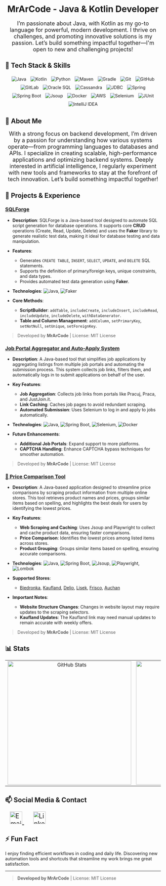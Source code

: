 <h1 align="center">MrArCode - Java & Kotlin Developer</h1>

<p align="center" style="font-size: 18px;">
  I’m passionate about Java, with Kotlin as my go-to language for powerful, modern development. I thrive on challenges, and promoting innovative solutions is my passion. Let’s build something impactful together—I'm open to new and challenging projects!
</p>

## 🧰 Tech Stack & Skills

<div align="center" style="width: 100%;">
  
  <!-- Programming Languages -->
  <img src="https://img.shields.io/badge/Java-ED8B00?style=for-the-badge&logo=java&logoColor=white" alt="Java" style="margin: 5px;"/>
  <img src="https://img.shields.io/badge/Kotlin-0095D5?style=for-the-badge&logo=kotlin&logoColor=white" alt="Kotlin" style="margin: 5px;"/>
  <img src="https://img.shields.io/badge/Python-3776AB?style=for-the-badge&logo=python&logoColor=white" alt="Python" style="margin: 5px;"/>

  <!-- Build Tools -->
  <img src="https://img.shields.io/badge/Maven-C71A36?style=for-the-badge&logo=apache-maven&logoColor=white" alt="Maven" style="margin: 5px;"/>
  <img src="https://img.shields.io/badge/Gradle-02303A?style=for-the-badge&logo=gradle&logoColor=white" alt="Gradle" style="margin: 5px;"/>

  <!-- Version Control & Collaboration -->
  <img src="https://img.shields.io/badge/Git-F05032?style=for-the-badge&logo=git&logoColor=white" alt="Git" style="margin: 5px;"/>
  <img src="https://img.shields.io/badge/GitHub-181717?style=for-the-badge&logo=github&logoColor=white" alt="GitHub" style="margin: 5px;"/>
  <img src="https://img.shields.io/badge/GitLab-FC6D26?style=for-the-badge&logo=gitlab&logoColor=white" alt="GitLab" style="margin: 5px;"/>

  <!-- Database Technologies -->
  <img src="https://img.shields.io/badge/Oracle_SQL-F80000?style=for-the-badge&logo=oracle&logoColor=white" alt="Oracle SQL" style="margin: 5px;"/>
  <img src="https://img.shields.io/badge/Cassandra-1287B1?style=for-the-badge&logo=apache-cassandra&logoColor=white" alt="Cassandra" style="margin: 5px;"/>
  <img src="https://img.shields.io/badge/JDBC-003B57?style=for-the-badge&logo=database&logoColor=white" alt="JDBC" style="margin: 5px;"/>

  <!-- Web Development & Frameworks -->
  <img src="https://img.shields.io/badge/Spring-6DB33F?style=for-the-badge&logo=spring&logoColor=white" alt="Spring" style="margin: 5px;"/>
  <img src="https://img.shields.io/badge/Spring%20Boot-6DB33F?style=for-the-badge&logo=spring-boot&logoColor=white" alt="Spring Boot" style="margin: 5px;"/>
  <img src="https://img.shields.io/badge/Jsoup-4285F4?style=for-the-badge&logo=java&logoColor=white" alt="Jsoup" style="margin: 5px;"/>

  <!-- DevOps & Cloud -->
  <img src="https://img.shields.io/badge/Docker-2496ED?style=for-the-badge&logo=docker&logoColor=white" alt="Docker" style="margin: 5px;"/>
  <img src="https://img.shields.io/badge/AWS-FF9900?style=for-the-badge&logo=amazon-aws&logoColor=white" alt="AWS" style="margin: 5px;"/>

  <!-- Testing & Automation -->
  <img src="https://img.shields.io/badge/Selenium-43B02A?style=for-the-badge&logo=selenium&logoColor=white" alt="Selenium" style="margin: 5px;"/>
  <img src="https://img.shields.io/badge/JUnit-25A162?style=for-the-badge&logo=junit5&logoColor=white" alt="JUnit" style="margin: 5px;"/>

  <!-- IDEs -->
  <img src="https://img.shields.io/badge/IntelliJ_IDEA-000000?style=for-the-badge&logo=intellij-idea&logoColor=white" alt="IntelliJ IDEA" style="margin: 5px;"/>
</div>

## 📝 About Me

<p align="center" style="font-size: 18px;">
With a strong focus on backend development, I’m driven by a passion for understanding how various systems operate—from programming languages to databases and APIs. I specialize in creating scalable, high-performance applications and optimizing backend systems. Deeply interested in artificial intelligence, I regularly experiment with new tools and frameworks to stay at the forefront of tech innovation. Let’s build something impactful together!

</p>

## 🚀 Projects & Experience

### [SQLForge](https://github.com/MrArCode/SQLForge)

- **Description**: SQLForge is a Java-based tool designed to automate SQL script generation for database operations. It supports core **CRUD** operations (Create, Read, Update, Delete) and uses the **Faker** library to generate realistic test data, making it ideal for database testing and data manipulation.
  
- **Features**:
  - Generates `CREATE TABLE`, `INSERT`, `SELECT`, `UPDATE`, and `DELETE` SQL statements.
  - Supports the definition of primary/foreign keys, unique constraints, and data types.
  - Provides automated test data generation using **Faker**.

- **Technologies**: ![Java](https://img.shields.io/badge/Java-ED8B00?style=flat-square&logo=java&logoColor=white), ![Faker](https://img.shields.io/badge/Faker-6DB33F?style=flat-square&logo=java&logoColor=white)

- **Core Methods**:
  - **ScriptBuilder**: `addTable`, `includeCreate`, `includeInsert`, `includeRead`, `includeUpdate`, `includeDelete`, `withDataGenerator`.
  - **Table and Column Management**: `addColumn`, `setPrimaryKey`, `setNotNull`, `setUnique`, `setForeignKey`.

> Developed by **MrArCode** | License: MIT License

### [Job Portal Aggregator and Auto-Apply System](https://github.com/MrArCode/JobPortalAggregator)

- **Description**: A Java-based tool that simplifies job applications by aggregating listings from multiple job portals and automating the submission process. This system collects job links, filters them, and automatically logs in to submit applications on behalf of the user.

- **Key Features**:
  - **Job Aggregation**: Collects job links from portals like Pracuj, Praca, and JustJoin.it.
  - **Link Caching**: Caches job pages to avoid redundant scraping.
  - **Automated Submission**: Uses Selenium to log in and apply to jobs automatically.

- **Technologies**: ![Java](https://img.shields.io/badge/Java-ED8B00?style=flat-square&logo=java&logoColor=white), ![Spring Boot](https://img.shields.io/badge/Spring%20Boot-6DB33F?style=flat-square&logo=spring-boot&logoColor=white), ![Selenium](https://img.shields.io/badge/Selenium-43B02A?style=flat-square&logo=selenium&logoColor=white), ![Docker](https://img.shields.io/badge/Docker-2496ED?style=flat-square&logo=docker&logoColor=white)

- **Future Enhancements**:
  - **Additional Job Portals**: Expand support to more platforms.
  - **CAPTCHA Handling**: Enhance CAPTCHA bypass techniques for smoother automation.

> Developed by **MrArCode** | License: MIT License

### [🛒 Price Comparison Tool](https://github.com/MrArCode/PriceComparisonTool)

- **Description**: A Java-based application designed to streamline price comparisons by scraping product information from multiple online stores. This tool retrieves product names and prices, groups similar items based on spelling, and highlights the best deals for users by identifying the lowest prices.

- **Key Features**:
  - **Web Scraping and Caching**: Uses Jsoup and Playwright to collect and cache product data, ensuring faster comparisons.
  - **Price Comparison**: Identifies the lowest prices among listed items across stores.
  - **Product Grouping**: Groups similar items based on spelling, ensuring accurate comparisons.

- **Technologies**: ![Java](https://img.shields.io/badge/Java-ED8B00?style=flat-square&logo=java&logoColor=white), ![Spring Boot](https://img.shields.io/badge/Spring%20Boot-6DB33F?style=flat-square&logo=spring-boot&logoColor=white), ![Jsoup](https://img.shields.io/badge/Jsoup-4285F4?style=flat-square&logo=java&logoColor=white), ![Playwright](https://img.shields.io/badge/Playwright-2D8CFF?style=flat-square&logo=playwright&logoColor=white), ![Lombok](https://img.shields.io/badge/Lombok-007ACC?style=flat-square&logo=lombok&logoColor=white)

- **Supported Stores**:
  - [Biedronka](https://zakupy.biedronka.pl/), [Kaufland](https://sklep.kaufland.pl/), [Delio](https://delio.com.pl/), [Lisek](https://sklep.lisek.app/), [Frisco](https://www.frisco.pl/), [Auchan](https://zakupy.auchan.pl/)

- **Important Notes**:
  - **Website Structure Changes**: Changes in website layout may require updates to the scraping selectors.
  - **Kaufland Updates**: The Kaufland link may need manual updates to remain accurate with weekly offers.

> Developed by **MrArCode** | License: MIT License

## 📊 Stats

<div align="center">

  <table>
    <tr>
      <td align="center">
        <img src="https://github-readme-stats.vercel.app/api?username=MrArCode&theme=tokyonight&hide_border=false&include_all_commits=true&count_private=false" alt="GitHub Stats" width="400px"/>
      </td>
      <td align="center">
        <img src="https://leetcode.card.workers.dev/MrArCode?theme=dark&font=baloo&extension=activity" alt="LeetCode Stats" width="400px"/>
      </td>
    </tr>
  </table>

</div>


## 📫 Social Media & Contact

<div align="left" style="width: 100%; font-size: 1.5em;">
  <a href="mailto:mr.arcode@example.com" style="margin: 0 15px;">
    <img src="https://img.icons8.com/color/48/000000/gmail-new.png" title="Email" width="40" height="40"/>
  </a>
  <a href="https://www.linkedin.com/in/mrarcode/" style="margin: 0 15px;">
    <img src="https://img.icons8.com/color/48/000000/linkedin.png" title="LinkedIn" width="40" height="40"/>
  </a>
</div>




## ⚡ Fun Fact

I enjoy finding efficient workflows in coding and daily life. Discovering new automation tools and shortcuts that streamline my work brings me great satisfaction.

---

> **Developed by MrArCode** | License: MIT License
